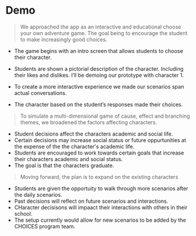 # Demo

> We approached the app as an interactive and educational choose your own adventure game. 
The goal being to encourage the student to make increasingly good choices.

- The game begins with an intro screen that allows students to choose their character. 
- Students are shown a pictorial description of the character. Including their likes and dislikes.
I’ll be demoing our prototype with character 1.

- To create a more interactive experience we made our scenarios span actual conversations.
- The character based on the student’s responses made their choices.

> To simulate a multi-dimensional game of cause, effect and branching themes, we broadened the factors affecting characters.

- Student decisions affect the characters academic and social life.
- Certain decisions may increase social status or future oppurtunities at the expense of the the character's academic life.
- Students are encouraged to work towards certain goals that increase their characters academic and social status.
- The goal is that the characters graduate. 

> Moving forward, the plan is to expand on the existing characters

- Students are given the opportuity to walk through more scenarios after the daily scenarios.
- Past decisions will reflect on future scenarios and interactions.
- CHaracter decisisons will impaact their interactions with others in their school.
- The setup currently would allow for new scenarios to be added by the CHOICES program team.



 


